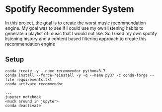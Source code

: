 # Spotify Recommender System

In this project, the goal is to create the worst music recommendation engine. My goal was to see if I could use my own listening habits to generate a playlist of music that I would not like. So I used my own spotify listening history and a content based filtering approach to create this recommendation engine


## Setup
```
conda create -y --name recommendor python=3.7
conda install --force-reinstall -y -q --name py37 -c conda-forge --file requirements.txt
conda activate recommendor

...
jupyter notebook
<muck around in jupyter>
conda deactivate
```
